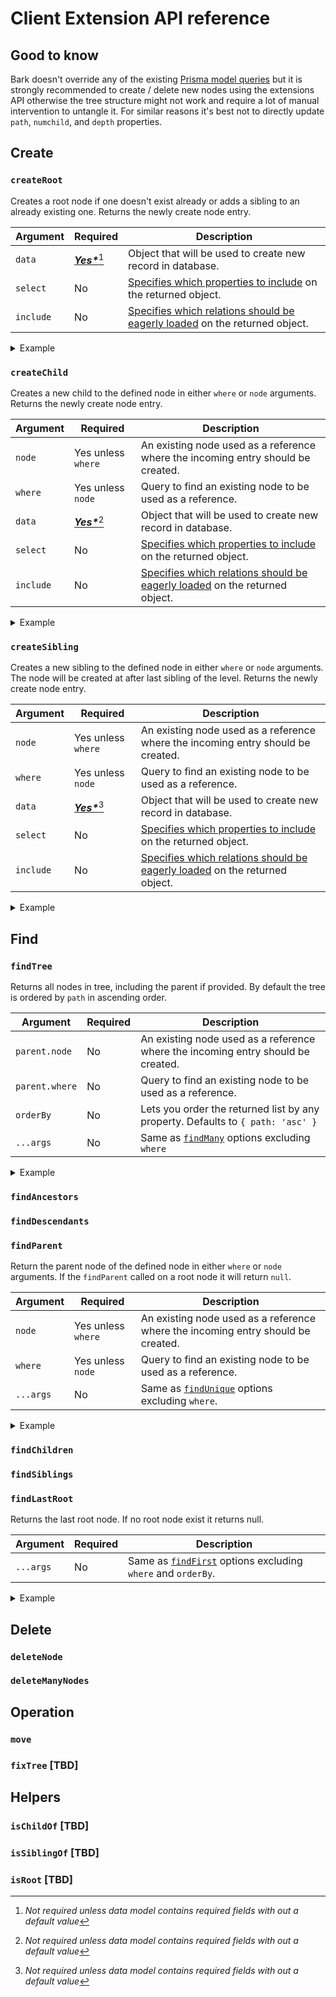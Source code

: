 # Client Extension API reference

## Good to know

Bark doesn't override any of the existing [Prisma model queries](https://www.prisma.io/docs/reference/api-reference/prisma-client-reference#model-queries) but it is strongly recommended to create / delete new nodes using the extensions API otherwise the tree structure might not work and require a lot of manual intervention to untangle it. For similar reasons it's best not to directly update `path`, `numchild`, and `depth` properties.

## Create

### `createRoot`

Creates a root node if one doesn't exist already or adds a sibling to an already existing one. Returns the newly create node entry.

| Argument  | Required                        | Description                                                                                                                                                                                        |
| --------- | ------------------------------- | -------------------------------------------------------------------------------------------------------------------------------------------------------------------------------------------------- |
| `data`    | [_**Yes\***_](#foot-note-1)[^1] | Object that will be used to create new record in database.                                                                                                                                         |
| `select`  | No                              | [Specifies which properties to include](\[/concepts/components/prisma-client/select-fields]\(https:/www.prisma.io/docs/concepts/components/prisma-client/select-fields\)/) on the returned object. |
| `include` | No                              | [Specifies which relations should be eagerly loaded](https://www.prisma.io/docs/concepts/components/prisma-client/relation-queries) on the returned object.                                        |

<details>

<summary>Example</summary>

```js
const myNewRootNode = await xprisma.node.createRoot({ data: { name: 'My new root' } })
// { id: 1, path: '0001', depth: 1, numchild: 0, name: 'My new root' }
```

</details>

### `createChild`

Creates a new child to the defined node in either `where` or `node` arguments. Returns the newly create node entry.

| Argument  | Required                        | Description                                                                                                                                                                                        |
| --------- | ------------------------------- | -------------------------------------------------------------------------------------------------------------------------------------------------------------------------------------------------- |
| `node`    | Yes unless `where` | An existing node used as a reference where the incoming entry should be created.                                                                                                                                                                                    |
| `where`    | Yes unless `node` | Query to find an existing node to be used as a reference.                                                                                                                                                          |
| `data`    | [_**Yes\***_](#foot-note-1)[^1] | Object that will be used to create new record in database.                                                                                                                                         |
| `select`  | No                              | [Specifies which properties to include](\[/concepts/components/prisma-client/select-fields]\(https:/www.prisma.io/docs/concepts/components/prisma-client/select-fields\)/) on the returned object. |
| `include` | No                              | [Specifies which relations should be eagerly loaded](https://www.prisma.io/docs/concepts/components/prisma-client/relation-queries) on the returned object.                                        |


<details>

<summary>Example</summary>

```js
const futureParentNode = await xprisma.node.findUnique({ where: { id: 1 }})
const newChildNode = await xprisma.node.createChild({
	node: futureParentNode,
	data: { name: 'New born' }, 
	select: { name: true } 
})
// { name: 'New born' }
```

</details>


### `createSibling`

Creates a new sibling to the defined node in either `where` or `node` arguments. The node will be created at after last sibling of the level. Returns the newly create node entry.

| Argument  | Required                        | Description                                                                                                                                                                                        |
| --------- | ------------------------------- | -------------------------------------------------------------------------------------------------------------------------------------------------------------------------------------------------- |
| `node`    | Yes unless `where` | An existing node used as a reference where the incoming entry should be created.                                                                                                                                                                                    |
| `where`    | Yes unless `node` | Query to find an existing node to be used as a reference.                                                                                                                                                          |
| `data`    | [_**Yes\***_](#foot-note-1)[^1] | Object that will be used to create new record in database.                                                                                                                                         |
| `select`  | No                              | [Specifies which properties to include](\[/concepts/components/prisma-client/select-fields]\(https:/www.prisma.io/docs/concepts/components/prisma-client/select-fields\)/) on the returned object. |
| `include` | No                              | [Specifies which relations should be eagerly loaded](https://www.prisma.io/docs/concepts/components/prisma-client/relation-queries) on the returned object.                                        |

<details>

<summary>Example</summary>

```js
const siblingNode = await xprisma.node.findUnique({ where: { id: 1 }})
const newChildNode = await xprisma.node.createSibling({
	node: siblingNode,
	data: { name: 'New sibling' }, 
	select: { name: true } 
})
// { name: 'New sibling' }
```

</details>

## Find

### `findTree`
Returns all nodes in tree, including the parent if provided. By default the tree is ordered by `path` in ascending order.

| Argument       | Required | Description                                                                                                                      |
| -------------- | -------- | -------------------------------------------------------------------------------------------------------------------------------- |
| `parent.node`  | No       | An existing node used as a reference where the incoming entry should be created.                                                 |
| `parent.where` | No       | Query to find an existing node to be used as a reference.                                                                        |
| `orderBy`      | No       | Lets you order the returned list by any property. Defaults to `{ path: 'asc' }`  |
| `...args`      | No       | Same as [`findMany`](https://www.prisma.io/docs/reference/api-reference/prisma-client-reference#findmany) options excluding `where` |


<details>

<summary>Example</summary>

```js
const tree = await xprisma.node.findTree({
	parent: { where: { path: '00010001' } },
	select: { path: true }
})
// [{ path: '00010001' }, { path: '000100010001' }, ...]
```

</details>

### `findAncestors`

### `findDescendants`

### `findParent`

Return the parent node of the defined node in either `where` or `node` arguments. If the `findParent` called on a root node it will return `null`.

| Argument       | Required | Description                                                                                                                      |
| -------------- | -------- | -------------------------------------------------------------------------------------------------------------------------------- |
| `node`    | Yes unless `where` | An existing node used as a reference where the incoming entry should be created.                                                                                                                                                                                    |
| `where`    | Yes unless `node` | Query to find an existing node to be used as a reference.                                                                     |
| `...args`      | No       | Same as [`findUnique`](https://www.prisma.io/docs/reference/api-reference/prisma-client-reference#findfirst) options excluding `where`. |

<details>

<summary>Example</summary>

```js
const parent = await prisma.node.findParent({where: { path: '00010002' }, select: { path: true, name: true }})
// { path: '0001', name: 'Root A' }
```

</details>

### `findChildren`

### `findSiblings`

### `findLastRoot`

Returns the last root node. If no root node exist it returns null.

| Argument       | Required | Description                                                                                                                      |
| -------------- | -------- | -------------------------------------------------------------------------------------------------------------------------------- |
| `...args`      | No       | Same as [`findFirst`](https://www.prisma.io/docs/reference/api-reference/prisma-client-reference#findfirst) options excluding `where` and `orderBy`. |

<details>

<summary>Example</summary>

```js
const lastRootNode = await xprisma.node.findLastRoot({ select: { name: true } })
// { name: 'Root C' }
```

</details>

## Delete

### `deleteNode`

### `deleteManyNodes`

## Operation

### `move`

### `fixTree` \[TBD]

## Helpers

### `isChildOf` \[TBD]

### `isSiblingOf` \[TBD]

### `isRoot` \[TBD]

[^1]: _Not required unless data model contains required fields with out a default value_
